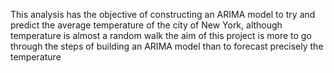 This analysis has the objective of constructing an ARIMA model to try and predict the average temperature of the city of New York, although temperature is almost a random walk the aim of this project is more to go through the steps of building an ARIMA model than to forecast precisely the temperature 
